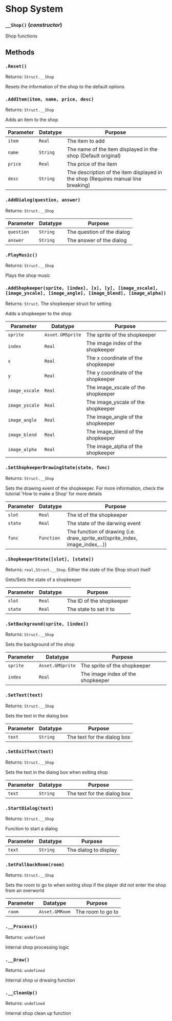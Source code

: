 # Shop System

### `__Shop()` (*constructor*)

Shop functions

**Methods**
---
### `.Reset()` 
Returns: `Struct.__Shop`

Resets the information of the shop to the default options

### `.AddItem(item, name, price, desc)` 
Returns: `Struct.__Shop`

Adds an item to the shop

| Parameter | Datatype  | Purpose |
|-----------|-----------|---------|
|`item` |`Real` |The item to add |
|`name` |`String` |The name of the item displayed in the shop (Default original) |
|`price` |`Real` |The price of the item |
|`desc` |`String` |The description of the item displayed in the shop (Requires manual line breaking) |

### `.AddDialog(question, answer)` 
Returns: `Struct.__Shop`

| Parameter | Datatype  | Purpose |
|-----------|-----------|---------|
|`question` |`String` |The question of the dialog |
|`answer` |`String` |The answer of the dialog |

### `.PlayMusic()` 
Returns: `Struct.__Shop`

Plays the shop music

### `.AddShopkeeper(sprite, [index], [x], [y], [image_xscale], [image_yscale], [image_angle], [image_blend], [image_alpha])` 
Returns: `Struct`. The shopkeeper struct for setting

Adds a shopkeeper to the shop

| Parameter | Datatype  | Purpose |
|-----------|-----------|---------|
|`sprite` |`Asset.GMSprite` |The sprite of the shopkeeper |
|`index` |`Real` |The image index of the shopkeeper |
|`x` |`Real` |The x coordinate of the shopkeeper |
|`y` |`Real` |The y coordinate of the shopkeeper |
|`image_xscale` |`Real` |The image_xscale of the shopkeeper |
|`image_yscale` |`Real` |The image_yscale of the shopkeeper |
|`image_angle` |`Real` |The image_angle of the shopkeeper |
|`image_blend` |`Real` |The image_blend of the shopkeeper |
|`image_alpha` |`Real` |The image_alpha of the shopkeeper |

### `.SetShopkeeperDrawingState(state, func)` 
Returns: `Struct.__Shop`

Sets the drawing event of the shopkeeper. For more information, check the tutorial 'How to make a Shop' for more details

| Parameter | Datatype  | Purpose |
|-----------|-----------|---------|
|`slot` |`Real` |The id of the shopkeeper |
|`state` |`Real` |The state of the darwing event |
|`func` |`Function` |The function of drawing (i.e. draw_sprite_ext(sprite_index, image_index,...)) |

### `.ShopkeeperState([slot], [state])` 
Returns: `real,Struct.__Shop`. Either the state of the Shop struct itself

Gets/Sets the state of a shopkeeper

| Parameter | Datatype  | Purpose |
|-----------|-----------|---------|
|`slot` |`Real` |The ID of the shopkeeper |
|`state` |`Real` |The state to set it to |

### `.SetBackground(sprite, [index])` 
Returns: `Struct.__Shop`

Sets the background of the shop

| Parameter | Datatype  | Purpose |
|-----------|-----------|---------|
|`sprite` |`Asset.GMSprite` |The sprite of the shopkeeper |
|`index` |`Real` |The image index of the shopkeeper |

### `.SetText(text)` 
Returns: `Struct.__Shop`

Sets the text in the dialog box

| Parameter | Datatype  | Purpose |
|-----------|-----------|---------|
|`text` |`String` |The text for the dialog box |

### `.SetExitText(text)` 
Returns: `Struct.__Shop`

Sets the text in the dialog box when exiting shop

| Parameter | Datatype  | Purpose |
|-----------|-----------|---------|
|`text` |`String` |The text for the dialog box |

### `.StartDialog(text)` 
Returns: `Struct.__Shop`

Function to start a dialog

| Parameter | Datatype  | Purpose |
|-----------|-----------|---------|
|`text` |`String` |The dialog to display |

### `.SetFallbackRoom(room)` 
Returns: `Struct.__Shop`

Sets the room to go to when exiting shop if the player did not enter the shop from an overworld

| Parameter | Datatype  | Purpose |
|-----------|-----------|---------|
|`room` |`Asset.GMRoom` |The room to go to |

### `.__Process()` 
Returns: `undefined`

Internal shop processing logic

### `.__Draw()` 
Returns: `undefined`

Internal shop ui drwaing function

### `.__CleanUp()` 
Returns: `undefined`

Internal shop clean up function
